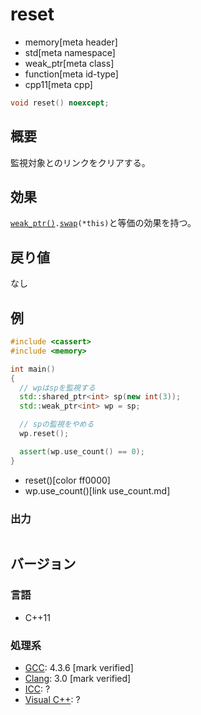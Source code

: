 # reset
* memory[meta header]
* std[meta namespace]
* weak_ptr[meta class]
* function[meta id-type]
* cpp11[meta cpp]

```cpp
void reset() noexcept;
```

## 概要
監視対象とのリンクをクリアする。


## 効果
[`weak_ptr()`](op_constructor.md)`.`[`swap`](swap.md)`(*this)`と等価の効果を持つ。


## 戻り値
なし


## 例
```cpp example
#include <cassert>
#include <memory>

int main()
{
  // wpはspを監視する
  std::shared_ptr<int> sp(new int(3));
  std::weak_ptr<int> wp = sp;

  // spの監視をやめる
  wp.reset();

  assert(wp.use_count() == 0);
}
```
* reset()[color ff0000]
* wp.use_count()[link use_count.md]

### 出力
```
```

## バージョン
### 言語
- C++11

### 処理系
- [GCC](/implementation.md#gcc): 4.3.6 [mark verified]
- [Clang](/implementation.md#clang): 3.0 [mark verified]
- [ICC](/implementation.md#icc): ?
- [Visual C++](/implementation.md#visual_cpp): ?
